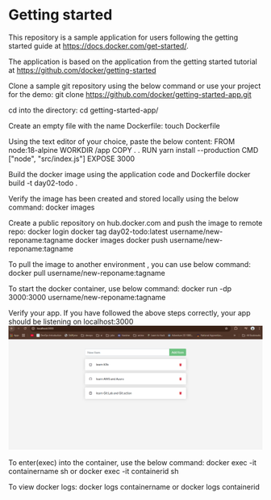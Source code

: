 # Getting started

This repository is a sample application for users following the getting started guide at https://docs.docker.com/get-started/.

The application is based on the application from the getting started tutorial at https://github.com/docker/getting-started

Clone a sample git repository using the below command or use your project for the demo:
git clone https://github.com/docker/getting-started-app.git

cd into the directory:
cd getting-started-app/

Create an empty file with the name Dockerfile:
touch Dockerfile

Using the text editor of your choice, paste the below content:
FROM node:18-alpine
WORKDIR /app
COPY . .
RUN yarn install --production
CMD ["node", "src/index.js"]
EXPOSE 3000

Build the docker image using the application code and Dockerfile
docker build -t day02-todo .

Verify the image has been created and stored locally using the below command:
docker images

Create a public repository on hub.docker.com and push the image to remote repo:
docker login
docker tag day02-todo:latest username/new-reponame:tagname
docker images
docker push username/new-reponame:tagname

To pull the image to another environment , you can use below command:
docker pull username/new-reponame:tagname

To start the docker container, use below command:
docker run -dp 3000:3000 username/new-reponame:tagname

Verify your app. If you have followed the above steps correctly, your app should be listening on localhost:3000
![alt text](image.png)

To enter(exec) into the container, use the below command:
docker exec -it containername sh
or
docker exec -it containerid sh

To view docker logs:
docker logs containername
or
docker logs containerid